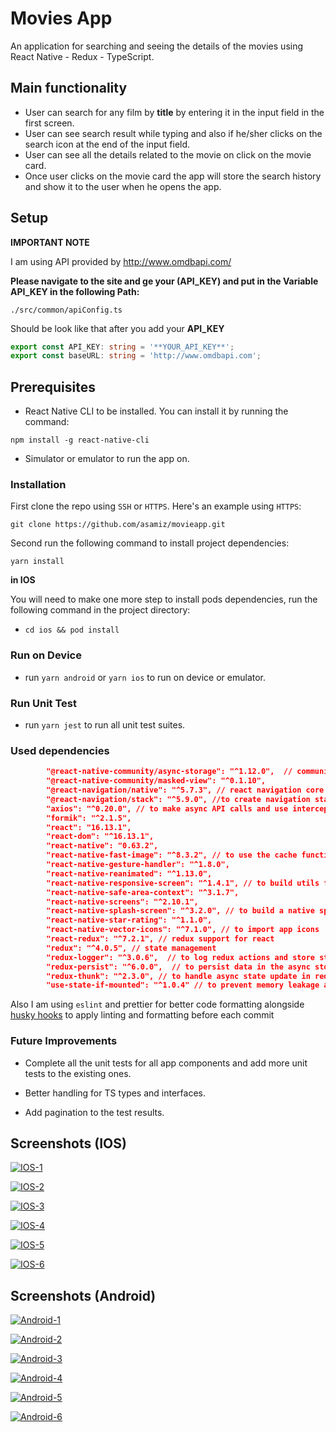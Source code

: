 # Movies App

An application for searching and seeing the details of the movies using React Native - Redux - TypeScript.

## Main functionality

- User can search for any film by **title** by entering it in the input field in the first screen.
- User can see search result while typing and also if he/sher clicks on the search icon at the end of the input field.
- User can see all the details related to the movie on click on the movie card.
- Once user clicks on the movie card the app will store the search history and show it to the user when he opens the app.

## Setup

**IMPORTANT NOTE**

I am using API provided by http://www.omdbapi.com/

**Please navigate to the site and ge your (API_KEY) and put in the Variable API_KEY in the following Path:**

`./src/common/apiConfig.ts`

Should be look like that after you add your **API_KEY**

```typescript
export const API_KEY: string = '**YOUR_API_KEY**';
export const baseURL: string = 'http://www.omdbapi.com';
```

## Prerequisites

- React Native CLI to be installed. You can install it by running the command:

`npm install -g react-native-cli`

- Simulator or emulator to run the app on.

### Installation

First clone the repo using `SSH` or `HTTPS`.
Here's an example using `HTTPS`:

`git clone https://github.com/asamiz/movieapp.git`

Second run the following command to install project dependencies:

`yarn install`

**in IOS**

You will need to make one more step to install pods dependencies, run the following command in the project directory:

- `cd ios && pod install`

### Run on Device

- run `yarn android` or `yarn ios` to run on device or emulator.

### Run Unit Test

- run `yarn jest` to run all unit test suites.

### Used dependencies

```json
		"@react-native-community/async-storage": "^1.12.0",  // community async storage
		"@react-native-community/masked-view": "^0.1.10",
		"@react-navigation/native": "^5.7.3", // react navigation core
		"@react-navigation/stack": "^5.9.0", //to create navigation stack
		"axios": "^0.20.0", // to make async API calls and use interceptors
		"formik": "^2.1.5",
		"react": "16.13.1",
		"react-dom": "^16.13.1",
		"react-native": "0.63.2",
		"react-native-fast-image": "^8.3.2", // to use the cache functionality for images
		"react-native-gesture-handler": "^1.8.0",
		"react-native-reanimated": "^1.13.0",
		"react-native-responsive-screen": "^1.4.1", // to build utils functions to make design responsive
		"react-native-safe-area-context": "^3.1.7",
		"react-native-screens": "^2.10.1",
		"react-native-splash-screen": "^3.2.0", // to build a native splash screen for both IOS and android
		"react-native-star-rating": "^1.1.0",
		"react-native-vector-icons": "^7.1.0", // to import app icons
		"react-redux": "^7.2.1", // redux support for react
		"redux": "^4.0.5", // state management
		"redux-logger": "^3.0.6",  // to log redux actions and store state
		"redux-persist": "^6.0.0",  // to persist data in the async storage using redux
		"redux-thunk": "^2.3.0", // to handle async state update in redux reducers
		"use-state-if-mounted": "^1.0.4" // to prevent memory leakage after component un mount
```

Also I am using `eslint` and prettier for better code formatting alongside [husky hooks](https://github.com/typicode/husky) to apply linting and formatting before each commit

### Future Improvements

- Complete all the unit tests for all app components and add more unit tests to the existing ones.

- Better handling for TS types and interfaces.

- Add pagination to the test results.

## Screenshots (IOS)

<p float="left">
<a href="https://ibb.co/F7SG1J0"><img src="https://i.ibb.co/pXtCTZR/IOS-1.png" alt="IOS-1" border="0"></a>

<a href="https://ibb.co/BfBn9S9"><img src="https://i.ibb.co/51LKPfP/IOS-2.png" alt="IOS-2" border="0"></a>

<a href="https://ibb.co/gRQH6M6"><img src="https://i.ibb.co/crRMxcx/IOS-3.png" alt="IOS-3" border="0"></a>

<a href="https://ibb.co/ZgHXBNk"><img src="https://i.ibb.co/C9J8bWT/IOS-4.png" alt="IOS-4" border="0"></a>

<a href="https://ibb.co/KNYCWGX"><img src="https://i.ibb.co/M8bq7hs/IOS-5.png" alt="IOS-5" border="0"></a>

<a href="https://ibb.co/xJ7Pv91"><img src="https://i.ibb.co/YpLY9nc/IOS-6.png" alt="IOS-6" border="0"></a>

</p>

## Screenshots (Android)

<p float="left">

<a href="https://ibb.co/Z8fPqWc"><img src="https://i.ibb.co/XsWgcSF/Android-1.jpg" alt="Android-1" border="0"></a>

<a href="https://ibb.co/rfm648d"><img src="https://i.ibb.co/mFGq6ZN/Android-2.jpg" alt="Android-2" border="0"></a>

<a href="https://ibb.co/V9SJf1W"><img src="https://i.ibb.co/MSVZFvD/Android-3.jpg" alt="Android-3" border="0"></a>

<a href="https://ibb.co/Zxsw9d9"><img src="https://i.ibb.co/gJ1XYyY/Android-4.jpg" alt="Android-4" border="0"></a>

<a href="https://ibb.co/qD6kHfz"><img src="https://i.ibb.co/51ZBQyd/Android-5.jpg" alt="Android-5" border="0"></a>

<a href="https://ibb.co/nB1rg8X"><img src="https://i.ibb.co/XD5X2kn/Android-6.jpg" alt="Android-6" border="0"></a>

</p>

